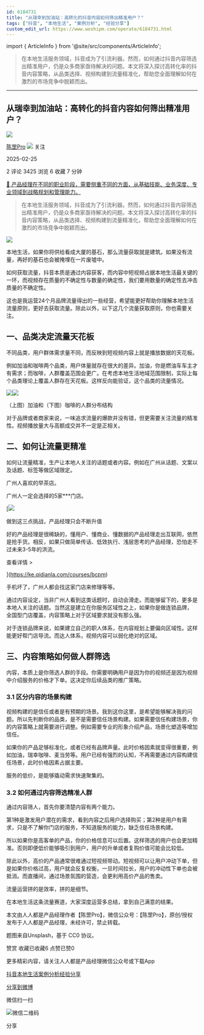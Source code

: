 ```yaml
---
id: 6184731
title: "从瑞幸到加油站：高转化的抖音内容如何筛出精准用户？"
tags: ["抖音", "本地生活", "案例分析", "经验分享"]
custom_edit_url: https://www.woshipm.com/operate/6184731.html
---
```

import { ArticleInfo } from '@site/src/components/ArticleInfo';

<ArticleInfo
    author="陈罡Pro"
    authorLink="https://www.woshipm.com/u/1607130"
    published="2025-02-25"
    views={3425}
    comments={2}
    collects={6}
/>

> 在本地生活服务领域，抖音成为了引流利器。然而，如何通过抖音内容筛选出精准用户，仍是众多商家亟待解决的问题。本文将深入探讨高转化率的抖音内容策略，从品类选择、视频构建到流量精准化，帮助您全面理解如何在激烈的市场竞争中脱颖而出。

---

## 从瑞幸到加油站：高转化的抖音内容如何筛出精准用户？

[![](https://static.woshipm.com/ttw_avatar_20241125163038_4201.jpg?imageView2/1/w/72/h/72/q/100)](https://www.woshipm.com/u/1607130)

[陈罡Pro](https://www.woshipm.com/u/1607130) ![](https://static.woshipm.com/tag/1101_1@2x.png) 关注

2025-02-25

2 评论 3425 浏览 6 收藏 7 分钟

[🔗 产品经理在不同的职业阶段，需要侧重不同的方面，从基础技能、业务深度、专业领域到战略规划和管理能力。](https://ke.qidianla.com/courses/90pm)

> 在本地生活服务领域，抖音成为了引流利器。然而，如何通过抖音内容筛选出精准用户，仍是众多商家亟待解决的问题。本文将深入探讨高转化率的抖音内容策略，从品类选择、视频构建到流量精准化，帮助您全面理解如何在激烈的市场竞争中脱颖而出。

![](https://image.woshipm.com/2024/08/13/a54cdd8a-591a-11ef-a0f9-00163e142b65.png)

本地生活，如果你将供给看成大厦的基石，那么流量获取就是建筑。如果没有流量，再好的基石也会被掩埋在一片废墟中。‍‍‍‍‍‍‍‍‍

如何获取流量，抖音本质是通过内容获客，而内容中短视频占据本地生活最关键的一环，而视频存在质量的不确定性与数量的确定性，我们要用数量的确定性去冲击质量的不确定性。

这也是我运营24个月品牌流量得出的一些经营，希望能更好帮助你理解本地生活流量原则，更好去获取流量。‍除此以外，以下这几个流量获取原则，你也需要关注。

## 一、品类决定流量天花板

不同品类，用户群体需求量不同，而反映到短视频内容上就是播放数据的天花板。

例如加油和咖啡两个品类，用户体量就存在很大的差异。加油，你是燃油车车主才有需求；而咖啡，人群覆盖范围会更广。在考虑本地生活地域范围限制，实际上每个品类理论上覆盖人群存在天花板。这样反向能验证，这个品类的流量情况。

![](https://image.woshipm.com/2025/02/25/b63bb4bc-f317-11ef-a514-00163e09d72f.jpg)![](https://image.woshipm.com/2025/02/25/b6e4fcca-f317-11ef-a514-00163e09d72f.jpg)

（上图）加油和（下图）咖啡的人群分布结构

对于品牌或者商家来说，一味追求流量的爆款并没有错，但更需要关注流量的精准性。视频播放量大与高额成交并不一定是正相关。

## 二、如何让流量更精准

如何让流量精准，生产让本地人关注的话题或者内容。例如在广州从话题、文案以及话题、标签等做区域限定。

广州人喜欢的早茶店。‍

广州人一定会选择的5家\*\*\*门店。

[![](https://image.woshipm.com/2023/07/27/1788a218-2c7f-11ee-b91f-00163e0b5ff3.png)

做到这三点挑战，产品经理只会不断升值

好的产品经理是很稀缺的，懂用户、懂商业、懂数据的产品经理走出互联网，依然是抢手货。相反，如果只做简单传话、低效执行、浅层思考的产品经理，恐怕走不过未来3-5年的洪流。

查看详情 >

](https://ke.qidianla.com/courses/bcpm)

手机坏了，广州人都会找这家门店来修理等等。

通过内容设定，当非广州人看到这类话题时，自动会滑走。而能够留下的，更多是本地人关注的话题。当然这是建立在你服务区域性之上，如果你是做连锁品牌， 全国型门店覆盖，内容策略上对于区域要求就没有那么强。

对于连锁品牌来说，如果建立自己的职人体系，在内容规划上要偏向区域性。这样能更好帮门店导流。而达人体系，视频内容可以弱化绝对的区域。

## 三、内容策略如何做人群筛选

内容，本质上是你筛选人群的手段。你需要明确用户是因为你的视频还是因为视频中介绍服务的价格才下单。这决定你后续品类的推广策略。

### 3.1 区分内容的场景构建

视频构建的是信任或者是有预期的场景。我到这你这里，是希望能够解决我的问题。所以先判断你的品类，是不是需要信任场景构建。如果需要信任构建场景，你的内容策略上就需要进行调整。例如需要专业的形象介绍产品，场景化塑造等增加信任。

如果你的产品足够标准化，或者已经有品牌声量。此时价格因素就变得很重要，例如加油，瑞幸咖啡、麦当劳等。用户已经有强烈的认知，不再需要通过内容构建信任场景，此时价格因素占据主要。

服务的低价，是能够撬动需求快速聚集的。

### 3.2 如何通过内容筛选精准人群

通过内容筛人，首先你要清楚内容有两个能力。

第1种是激发用户潜在的需求，看到内容之后用户选择购买；第2种是用户有需求，只是不了解你门店的服务，不知道服务的能力，缺乏信任场景构建。

所以如果你是高客单的产品，你的价格信息可以后置。这样筛选的用户也会更加精准。否则即便低价能够吸引到用户，用户的升单或者复购价值可能会比较低。

除此以外，高价的产品通常很难通过短视频带动。短视频可以让用户冲动下单，但是如果你价格过高，用户就会反复权衡，一旦时间拉长，用户的冲动性下单也会被抵消。而直播间，通过场景氛围的营造，会更利用高价产品的售卖。

流量运营拼的是效率，拼的是细节。

在本地生活这条流量赛道，大家深度运营多总结，拿到自己满意的结果。

本文由人人都是产品经理作者【陈罡Pro】，微信公众号：【陈罡Pro】，原创/授权 发布于人人都是产品经理，未经许可，禁止转载。

题图来自Unsplash，基于 CC0 协议。

赞赏 收藏已收藏6 点赞已赞0

更多精彩内容，请关注人人都是产品经理微信公众号或下载App

[抖音](https://www.woshipm.com/tag/%e6%8a%96%e9%9f%b3)[本地生活](https://www.woshipm.com/tag/%e6%9c%ac%e5%9c%b0%e7%94%9f%e6%b4%bb)[案例分析](https://www.woshipm.com/tag/%e6%a1%88%e4%be%8b%e5%88%86%e6%9e%90)[经验分享](https://www.woshipm.com/tag/%e7%bb%8f%e9%aa%8c%e5%88%86%e4%ba%ab)

[分享到微博](https://service.weibo.com/share/share.php?appkey=2775287854&title=从瑞幸到加油站：高转化的抖音内容如何筛出精准用户？&url=https://www.woshipm.com/operate/6184731.html&pic=https://image.woshipm.com/2024/08/13/a54cdd8a-591a-11ef-a0f9-00163e142b65.png)

微信扫一扫

![微信二维码](https://api.pwmqr.com/qrcode/create/?url=https://www.woshipm.com/operate/6184731.html)

分享